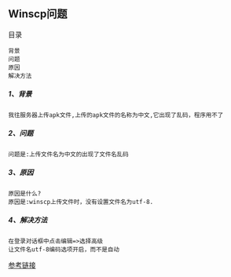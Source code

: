 Winscp问题
-----
目录
```
背景
问题
原因
解决方法
```
##### 1、背景
```
我往服务器上传apk文件,上传的apk文件的名称为中文,它出现了乱码，程序用不了
```
##### 2、问题
```
问题是:上传文件名为中文的出现了文件名乱码
```
##### 3、原因
```
原因是什么?
原因是:winscp上传文件时，没有设置文件名为utf-8.
```
##### 4、解决方法
```
在登录对话框中点击编辑=>选择高级
让文件名utf-8编码选项开启，而不是自动
```
[参考链接](https://blog.csdn.net/LostSpeed/article/details/85221891)
